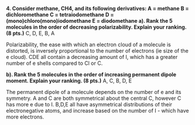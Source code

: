 **4. Consider methane, CH4, and its following derivatives:
A = methane
B = dichloromethane
C = tetraiodomethane
D = (mono)chloro(mono)iodomethane
E = diodomethane
a). Rank the 5 molecules in the order of decreasing polarizability. Explain your ranking. (8 pts.)**
C, D, E, B, A

Polarizability, the ease with which an electron cloud of a molecule is distorted, is inversely proportional to the number of electrons (ie size of the e cloud). CDE all contain a decreasing amount of I, which has a greater number of e shells compared to Cl or C.

**b). Rank the 5 molecules in the order of increasing permanent dipole moment. Explain your ranking. (8 pts.)**
A, C, B, D, E

The permanent dipole of a molecule depends on the number of e and its symmetry. A and C are both symmetrical about the central C, however C has more e due to I. B,D,E all have asymmetrical distributions of their electronegative atoms, and increase based on the number of I - which have more electrons.